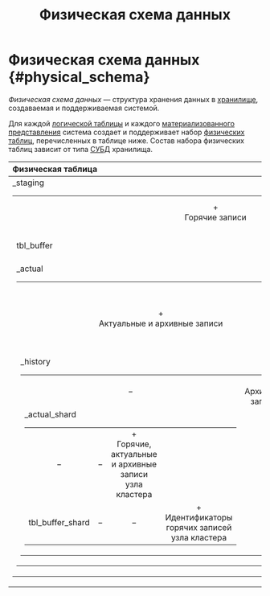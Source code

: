 ﻿---
layout: default
title: Физическая схема данных
nav_order: 10
parent: Основные понятия
grand_parent: Обзор понятий, компонентов и связей
has_children: false
has_toc: false
---

# Физическая схема данных {#physical_schema}

_Физическая схема данных_ — структура хранения данных в 
[хранилище](../data_storage/data_storage.md), создаваемая и поддерживаемая системой.

Для каждой [логической таблицы](../logical_table/logical_table.md) и каждого 
[материализованного представления](../materialized_view/materialized_view.md) система 
создает и поддерживает набор [физических таблиц](../physical_table/physical_table.md), перечисленных 
в таблице ниже. 
Состав набора физических таблиц зависит от типа [СУБД](../../../introduction/supported_DBMS/supported_DBMS.md) 
хранилища.

| Физическая таблица | ADB | ADG | ADQM
|:-|:-:|:-:|:-:
| <table>_staging | +<br>Горячие записи | +<br>Горячие записи | −
| tbl_buffer | − | − | +<br>Идентификаторы горячих записей
| <table>_actual | +<br>Актуальные и архивные записи | +<br>Актуальные записи | +<br>Горячие, актуальные и архивные записи **всех** узлов кластера
| <table>_history | − | +<br>Архивные записи | −
| <table>_actual_shard | − | − | +<br>Горячие, актуальные и архивные записи узла кластера
| tbl_buffer_shard | − | − | +<br>Идентификаторы горячих записей узла кластера